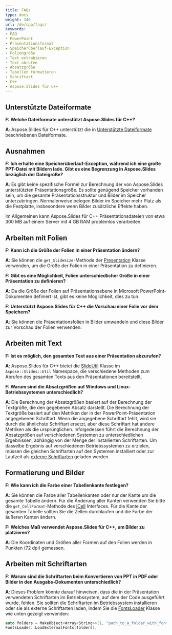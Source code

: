 ```yaml
---
title: FAQs
type: docs
weight: 340
url: /de/cpp/faqs/
keywords:
- FAQ
- PowerPoint
- Präsentationsformat
- Speicherüberlauf-Exception
- Foliengröße
- Text extrahieren
- Text abrufen
- Absatzgröße
- Tabellen formatieren
- Schriftart
- С++
- Aspose.Slides für С++
---
```


## **Unterstützte Dateiformate**

**F: Welche Dateiformate unterstützt Aspose.Slides für C++?**

**A**: Aspose.Slides für C++ unterstützt die in [Unterstützte Dateiformate](/slides/de/cpp/supported-file-formats/) beschriebenen Dateiformate.

## **Ausnahmen**

**F: Ich erhalte eine Speicherüberlauf-Exception, während ich eine große PPT-Datei mit Bildern lade. Gibt es eine Begrenzung in Aspose.Slides bezüglich der Dateigröße?**

**A**: Es gibt keine spezifische Formel zur Berechnung der von Aspose.Slides unterstützten Präsentationsgröße. Es sollte genügend Speicher vorhanden sein, um die gesamte Präsentationsstruktur und Bilder im Speicher unterzubringen. Normalerweise belegen Bilder im Speicher mehr Platz als die Festplatte, insbesondere wenn Bilder zusätzliche Effekte haben.

Im Allgemeinen kann Aspose.Slides für C++ Präsentationsdateien von etwa 300 MB auf einem Server mit 4 GB RAM problemlos verarbeiten.

## **Arbeiten mit Folien**

**F: Kann ich die Größe der Folien in einer Präsentation ändern?**

**A**: Sie können die `get_SlideSize`-Methode der [Presentation](https://reference.aspose.com/slides/cpp/aspose.slides/presentation/) Klasse verwenden, um die Größe der Folien in einer Präsentation zu definieren.

**F: Gibt es eine Möglichkeit, Folien unterschiedlicher Größe in einer Präsentation zu definieren?**

**A**: Da die Größe der Folien auf Präsentationsebene in Microsoft PowerPoint-Dokumenten definiert ist, gibt es keine Möglichkeit, dies zu tun.

**F: Unterstützt Aspose.Slides für C++ die Vorschau einer Folie vor dem Speichern?**

**A**: Sie können die Präsentationsfolien in Bilder umwandeln und diese Bilder zur Vorschau der Folien verwenden.

## **Arbeiten mit Text**

**F: Ist es möglich, den gesamten Text aus einer Präsentation abzurufen?**

**A**: Aspose.Slides für C++ bietet die [SlideUtil](https://reference.aspose.com/slides/cpp/aspose.slides.util/slideutil/) Klasse im `Aspose::Slides::Util` Namespace, die verschiedene Methoden zum Abrufen des gesamten Texts aus den Präsentationen bereitstellt.

**F: Warum sind die Absatzgrößen auf Windows und Linux-Betriebssystemen unterschiedlich?**

**A**: Die Berechnung der Absatzgrößen basiert auf der Berechnung der Textgröße, die den gegebenen Absatz darstellt. Die Berechnung der Textgröße basiert auf den Metriken der in der PowerPoint-Präsentation angegebenen Schriftart. Wenn die angegebene Schriftart fehlt, wird sie durch die ähnlichste Schriftart ersetzt, aber diese Schriftart hat andere Metriken als die ursprünglichen. Infolgedessen führt die Berechnung der Absatzgrößen auf verschiedenen Systemen zu unterschiedlichen Ergebnissen, abhängig von der Menge der installierten Schriftarten. Um dasselbe Ergebnis auf verschiedenen Betriebssystemen zu erzielen, müssen die gleichen Schriftarten auf den Systemen installiert oder zur Laufzeit als [externe Schriftarten](/slides/de/cpp/custom-font/) geladen werden.

## **Formatierung und Bilder**

**F: Wie kann ich die Farbe einer Tabellenkante festlegen?**

**A**: Sie können die Farbe aller Tabellenkanten oder nur der Kante um die gesamte Tabelle ändern. Für die Änderung aller Kanten verwenden Sie bitte die `get_CellFormat`-Methode des [ICell](https://reference.aspose.com/slides/cpp/aspose.slides/icell/) Interfaces. Für die Kante der gesamten Tabelle sollten Sie die Zellen durchlaufen und die Farbe der äußeren Kanten ändern.

**F: Welches Maß verwendet Aspose.Slides für C++, um Bilder zu platzieren?**

**A**: Die Koordinaten und Größen aller Formen auf den Folien werden in Punkten (72 dpi) gemessen.

## **Arbeiten mit Schriftarten**

**F: Warum sind die Schriftarten beim Konvertieren von PPT in PDF oder Bilder in den Ausgabe-Dokumenten unterschiedlich?**

**A**: Dieses Problem könnte darauf hinweisen, dass die in der Präsentation verwendeten Schriftarten im Betriebssystem, auf dem der Code ausgeführt wurde, fehlen. Sie sollten die Schriftarten im Betriebssystem installieren oder sie als externe Schriftarten laden, indem Sie die [FontsLoader](https://reference.aspose.com/slides/cpp/aspose.slides/fontsloader/) Klasse wie unten gezeigt verwenden:
```cpp
auto folders = MakeObject<Array<String>>(1, "path_to_a_folder_with_fonts");
FontsLoader::LoadExternalFonts(folders);
```